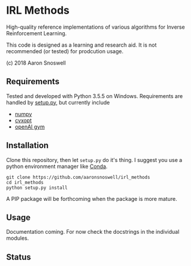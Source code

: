 # IRL Methods

High-quality reference implementations of various algorithms for Inverse
Reinforcement Learning.

This code is designed as a learning and research aid. It is not recommended
(or tested) for prodcution usage.

(c) 2018 Aaron Snoswell

## Requirements

Tested and developed with Python 3.5.5 on Windows. Requirements are handled
by [setup.py](/setup.py), but currently include

 * [numpy](http://www.numpy.org/)
 * [cvxopt](http://cvxopt.org/)
 * [openAI gym](https://github.com/openai/gym)

## Installation

Clone this repository, then let `setup.py` do it's thing. I suggest you use a
python environment manager like [Conda](https://conda.io/).

```
git clone https://github.com/aaronsnoswell/irl_methods
cd irl_methods
python setup.py install
```

A PIP package will be forthcoming when the package is more mature.

## Usage

Documentation coming. For now check the docstrings in the individual modules.

## Status


